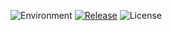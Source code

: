 ![Environment](https://img.shields.io/badge/Windows-Vista,%207,%208,%2010-brightgreen.svg)
[![Release](https://img.shields.io/github/release/stascorp/rdpwrap.svg)](https://github.com/auberletraphael/SDPMAConnect/releases)
![License](https://img.shields.io/github/license/stascorp/rdpwrap.svg)
